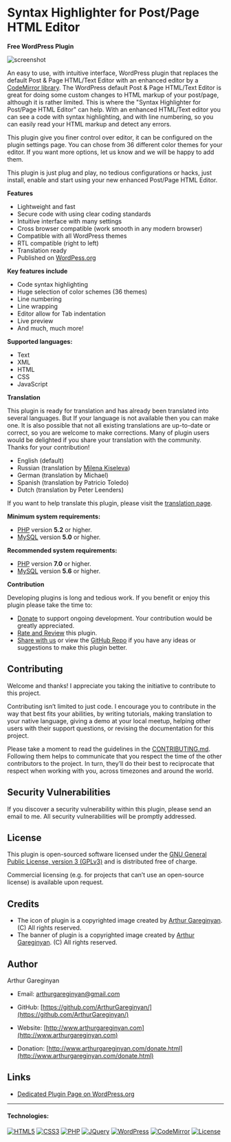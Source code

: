 # Syntax Highlighter for Post/Page HTML Editor

**Free WordPress Plugin**

![screenshot](https://github.com/ArthurGareginyan/syntax-highlighter-for-postpage-html-editor/blob/master/assets/banner-772x250.png)

An easy to use, with intuitive interface, WordPress plugin that replaces the default Post & Page HTML/Text Editor with an enhanced editor by a [CodeMirror library](https://codemirror.net/). The WordPress default Post & Page HTML/Text Editor is great for doing some custom changes to HTML markup of your post/page, although it is rather limited. This is where the "Syntax Highlighter for Post/Page HTML Editor" can help. With an enhanced HTML/Text editor you can see a code with syntax highlighting, and with line numbering, so you can easily read your HTML markup and detect any errors.

This plugin give you finer control over editor, it can be configured on the plugin settings page. You can chose from 36 different color themes for your editor. If you want more options, let us know and we will be happy to add them.

This plugin is just plug and play, no tedious configurations or hacks, just install, enable and start using your new enhanced Post/Page HTML Editor.

**Features**

* Lightweight and fast
* Secure code with using clear coding standards
* Intuitive interface with many settings
* Cross browser compatible (work smooth in any modern browser)
* Compatible with all WordPress themes
* RTL compatible (right to left)
* Translation ready
* Published on [WordPess.org](http://wordpess.org/)

**Key features include**

* Code syntax highlighting
* Huge selection of color schemes (36 themes)
* Line numbering
* Line wrapping
* Editor allow for Tab indentation
* Live preview
* And much, much more!

**Supported languages:**

* Text
* XML
* HTML
* CSS
* JavaScript

**Translation**

This plugin is ready for translation and has already been translated into several languages. But If your language is not available then you can make one. It is also possible that not all existing translations are up-to-date or correct, so you are welcome to make corrections. Many of plugin users would be delighted if you share your translation with the community. Thanks for your contribution!

* English (default)
* Russian (translation by [Milena Kiseleva](https://www.instagram.com/milava_kiseleva/))
* German (translation by Michael)
* Spanish (translation by Patricio Toledo)
* Dutch (translation by Peter Leenders)

If you want to help translate this plugin, please visit the [translation page](https://translate.wordpress.org/projects/wp-plugins/syntax-highlighter-for-postpage-html-editor).

**Minimum system requirements:**

* [PHP](https://secure.php.net) version **5.2** or higher.
* [MySQL](https://www.mysql.com) version **5.0** or higher.

**Recommended system requirements:**

* [PHP](https://secure.php.net) version **7.0** or higher.
* [MySQL](https://www.mysql.com) version **5.6** or higher.

**Contribution**

Developing plugins is long and tedious work. If you benefit or enjoy this plugin please take the time to:

* [Donate](https://www.spacexchimp.com/donate.html) to support ongoing development. Your contribution would be greatly appreciated.
* [Rate and Review](https://wordpress.org/support/plugin/syntax-highlighter-for-postpage-html-editor/reviews/#new-post) this plugin.
* [Share with us](https://www.spacexchimp.com/contact.html) or view the [GitHub Repo](https://github.com/ArthurGareginyan/syntax-highlighter-for-postpage-html-editor) if you have any ideas or suggestions to make this plugin better.


## Contributing

Welcome and thanks! I appreciate you taking the initiative to contribute to this project.

Contributing isn’t limited to just code. I encourage you to contribute in the way that best fits your abilities, by writing tutorials, making translation to your native language, giving a demo at your local meetup, helping other users with their support questions, or revising  the documentation for this project.

Please take a moment to read the guidelines in the [CONTRIBUTING.md](https://github.com/ArthurGareginyan/syntax-highlighter-for-postpage-html-editor/blob/master/CONTRIBUTING.md). Following them helps to communicate that you respect the time of the other contributors to the project. In turn, they’ll do their best to reciprocate that respect when working with you, across timezones and around the world.


## Security Vulnerabilities

If you discover a security vulnerability within this plugin, please send an email to me. All security vulnerabilities will be promptly addressed.


## License

This plugin is open-sourced software licensed under the [GNU General Public License, version 3 (GPLv3)](http://www.gnu.org/licenses/gpl-3.0.html) and is distributed free of charge.

Commercial licensing (e.g. for projects that can’t use an open-source license) is available upon request.


## Credits

* The icon of plugin is a copyrighted image created by [Arthur Gareginyan](http://www.arthurgareginyan.com). (C) All rights reserved.
* The banner of plugin is a copyrighted image created by [Arthur Gareginyan](http://www.arthurgareginyan.com). (C) All rights reserved.


## Author

Arthur Gareginyan

* Email: arthurgareginyan@gmail.com

* GitHub: [https://github.com/ArthurGareginyan/](https://github.com/ArthurGareginyan/)

* Website: [http://www.arthurgareginyan.com](http://www.arthurgareginyan.com)

* Donation: [http://www.arthurgareginyan.com/donate.html](http://www.arthurgareginyan.com/donate.html)


## Links

* [Dedicated Plugin Page on WordPress.org](https://wordpress.org/plugins/syntax-highlighter-for-postpage-html-editor/)


---
#### Technologies:

[![HTML5](http://resources.spacexchimp.com/images/logos/HTML5.png)]()
[![CSS3](http://resources.spacexchimp.com/images/logos/CSS3.png)]()
[![PHP](http://resources.spacexchimp.com/images/logos/PHP.png)]()
[![JQuery](http://resources.spacexchimp.com/images/logos/jQurery.png)]()
[![WordPress](http://resources.spacexchimp.com/images/logos/WordPress.png)](https://wordpress.org)
[![CodeMirror](http://resources.spacexchimp.com/images/logos/CodeMirror.png)]()
[![License](http://resources.spacexchimp.com/images/logos/GPLv3.png)](http://www.gnu.org/licenses/gpl-3.0.html)
